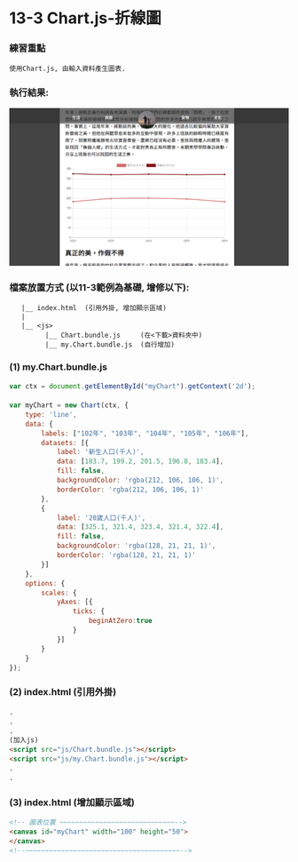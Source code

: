 # 13-3 Chart.js-折線圖

### 練習重點
```
使用Chart.js, 由輸入資料產生圖表.
```

### 執行結果:
![GitHub Logo](/imgs/results13-3.jpg)


### 檔案放置方式 (以11-3範例為基礎, 增修以下):
```
   |__ index.html  (引用外掛, 增加顯示區域) 
   |
   |__ <js>
         |__ Chart.bundle.js     (在<下載>資料夾中)
         |__ my.Chart.bundle.js  (自行增加)  
```


### (1) my.Chart.bundle.js

``` js
var ctx = document.getElementById("myChart").getContext('2d');

var myChart = new Chart(ctx, {
    type: 'line',
    data: {
        labels: ["102年", "103年", "104年", "105年", "106年"],
        datasets: [{
            label: '新生人口(千人)',
            data: [183.7, 199.2, 201.5, 196.8, 183.4],
            fill: false,
            backgroundColor: 'rgba(212, 106, 106, 1)',
            borderColor: 'rgba(212, 106, 106, 1)'
        }, 
        {
            label: '20歲人口(千人)',
            data: [325.1, 321.4, 323.4, 321.4, 322.4],
            fill: false,
            backgroundColor: 'rgba(128, 21, 21, 1)',			
            borderColor: 'rgba(128, 21, 21, 1)'
        }]
    },
    options: {
        scales: {
            yAxes: [{
                ticks: {
                    beginAtZero:true
                }
            }]
        }
    }
});
```


### (2) index.html (引用外掛)  
``` html
.
.
.
(加入js)
<script src="js/Chart.bundle.js"></script>  
<script src="js/my.Chart.bundle.js"></script>   
.
.
```

### (3) index.html (增加顯示區域)  
``` html
<!-- 圖表位置 ~~~~~~~~~~~~~~~~~~~~~~~~~~~~~-->		
<canvas id="myChart" width="100" height="50">
</canvas>
<!--~~~~~~~~~~~~~~~~~~~~~~~~~~~~~~~~~~~~~~~-->
```
